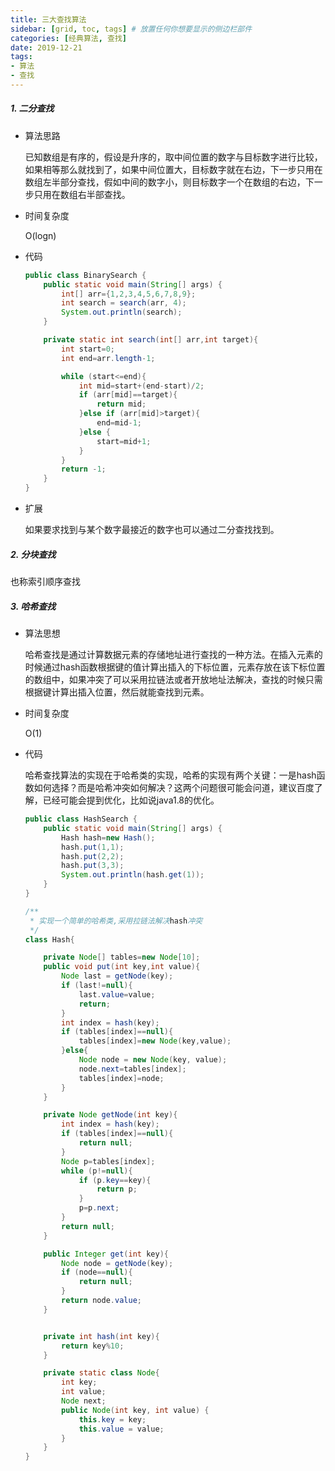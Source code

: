 ```yaml
---
title: 三大查找算法
sidebar: [grid, toc, tags] # 放置任何你想要显示的侧边栏部件
categories: [经典算法, 查找]
date: 2019-12-21
tags:
- 算法
- 查找
---
```


##### 1. 二分查找

- 算法思路

  已知数组是有序的，假设是升序的，取中间位置的数字与目标数字进行比较，如果相等那么就找到了，如果中间位置大，目标数字就在右边，下一步只用在数组左半部分查找，假如中间的数字小，则目标数字一个在数组的右边，下一步只用在数组右半部查找。

- 时间复杂度

  O(logn)

- 代码

  ```java
  public class BinarySearch {
      public static void main(String[] args) {
          int[] arr={1,2,3,4,5,6,7,8,9};
          int search = search(arr, 4);
          System.out.println(search);
      }
  
      private static int search(int[] arr,int target){
          int start=0;
          int end=arr.length-1;
  
          while (start<=end){
              int mid=start+(end-start)/2;
              if (arr[mid]==target){
                  return mid;
              }else if (arr[mid]>target){
                  end=mid-1;
              }else {
                  start=mid+1;
              }
          }
          return -1;
      }
  }
  ```

- 扩展

  如果要求找到与某个数字最接近的数字也可以通过二分查找找到。

##### 2. 分块查找

也称索引顺序查找

##### 3. 哈希查找

- 算法思想

  哈希查找是通过计算数据元素的存储地址进行查找的一种方法。在插入元素的时候通过hash函数根据键的值计算出插入的下标位置，元素存放在该下标位置的数组中，如果冲突了可以采用拉链法或者开放地址法解决，查找的时候只需根据键计算出插入位置，然后就能查找到元素。

- 时间复杂度

  O(1)

- 代码

  哈希查找算法的实现在于哈希类的实现，哈希的实现有两个关键：一是hash函数如何选择？而是哈希冲突如何解决？这两个问题很可能会问道，建议百度了解，已经可能会提到优化，比如说java1.8的优化。

  ```java
  public class HashSearch {
      public static void main(String[] args) {
          Hash hash=new Hash();
          hash.put(1,1);
          hash.put(2,2);
          hash.put(3,3);
          System.out.println(hash.get(1));
      }
  }
  
  /**
   * 实现一个简单的哈希类,采用拉链法解决hash冲突
   */
  class Hash{
  
      private Node[] tables=new Node[10];
      public void put(int key,int value){
          Node last = getNode(key);
          if (last!=null){
              last.value=value;
              return;
          }
          int index = hash(key);
          if (tables[index]==null){
              tables[index]=new Node(key,value);
          }else{
              Node node = new Node(key, value);
              node.next=tables[index];
              tables[index]=node;
          }
      }
  
      private Node getNode(int key){
          int index = hash(key);
          if (tables[index]==null){
              return null;
          }
          Node p=tables[index];
          while (p!=null){
              if (p.key==key){
                  return p;
              }
              p=p.next;
          }
          return null;
      }
  
      public Integer get(int key){
          Node node = getNode(key);
          if (node==null){
              return null;
          }
          return node.value;
      }
  
  
      private int hash(int key){
          return key%10;
      }
  
      private static class Node{
          int key;
          int value;
          Node next;
          public Node(int key, int value) {
              this.key = key;
              this.value = value;
          }
      }
  }
  ```

  